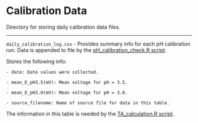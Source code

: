 # Calibration Data
Directory for storing daily calibration data files.

---
```daily_calibration_log.csv``` - Provides summary info for each pH calibration run. Data is appended to file by the [pH_calibration_check.R script](https://github.com/RobertsLab/titrator/blob/master/scripts/pH_calibration_check.R).

Stores the following info:

    - date: Date values were collected.
    
    - mean_E_pH3.5(mV): Mean voltage for pH = 3.5.
    
    - mean_E_pH3.0(mV): Mean voltage for pH = 3.0.
    
    - source_filename: Name of source file for data in this table.

The information in this table is needed by the [TA_calculation.R script](https://github.com/RobertsLab/titrator/blob/master/scripts/TA_calculation.R).
